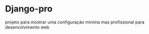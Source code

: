 # Django-pro
projeto para mostrar uma configuração minima mas profissional para desenvolvimento web
